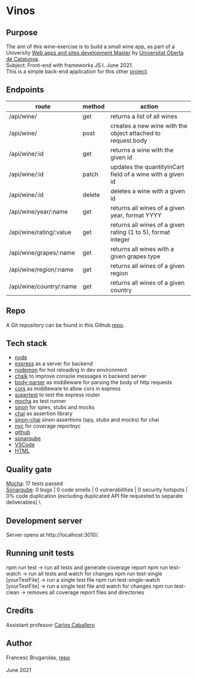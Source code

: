 # Vinos

## Purpose
The aim of this wine-exercise is to build a small wine app, as part of a University 
[Web apps and sites development Master](https://estudis.uoc.edu/ca/masters-universitaris/desenvolupament-llocs-aplicacions-web/presentacio) 
by [Universitat Oberta de Catalunya](http://uoc.edu). \
Subject: Front-end with frameworks JS I. June 2021. \
This is a simple back-end application for this other [project](https://github.com/fcesc-code/vinos-front#readme).

## Endpoints

| route | method | action |
| --- | --- | --- |
| /api/wine/ | get | returns a list of all wines |
| /api/wine/ | post | creates a new wine with the object attached to request.body |
| /api/wine/:id | get | returns a wine with the given id |
| /api/wine/:id | patch | updates the quantityInCart field of a wine with a given id |
| /api/wine/:id | delete | deletes a wine with a given id |
| /api/wine/year/:name | get | returns all wines of a given year, format YYYY |
| /api/wine/rating/:value | get | returns all wines of a given rating (1 to 5), format integer |
| /api/wine/grapes/:name | get | returns all wines with a given grapes type |
| /api/wine/region/:name | get | returns all wines of a given region |
| /api/wine/country/:name | get | returns all wines of a given country |

## Repo
A Git repository can be found in this Github [repo](https://github.com/fcesc-code/vinos-back.git).

## Tech stack
- [node](https://nodejs.org)
- [express](https://expressjs.com/) as a server for backend
- [nodemon](https://nodemon.io/) for hot reloading in dev environment
- [chalk](https://github.com/chalk/chalk#readme) to improve console messages in backend server
- [body-parser](https://github.com/expressjs/body-parser#readme) as middleware for parsing the body of http requests
- [cors](https://github.com/expressjs/cors#readme) as middleware to allow cors in express
- [supertest](https://github.com/visionmedia/supertest#readme) to test the express router
- [mocha](https://mochajs.org/) as test runner
- [sinon](https://sinonjs.org/) for spies, stubs and mocks
- [chai](https://www.chaijs.com/) as assertion library
- [sinon-chai](https://github.com/domenic/sinon-chai#readme) sinon assertions (spy, stubs and mocks) for chai
- [nyc](https://github.com/istanbuljs/nyc) for coverage reportnyc 
- [github](https://github.com/)
- [sonarqube](https://www.sonarqube.org/)
- [VSCode](https://code.visualstudio.com/)
- [HTML](https://html.spec.whatwg.org/)

## Quality gate
[Mocha](https://mochajs.org/): 17 tests passed \
[Sonarqube](https://www.sonarqube.org/): 0 bugs | 0 code smells | 0 vulnerabilities | 0 security hotspots | 0% code duplication (excluding duplicated API file requested to separate deliverables) \

## Development server
Server opens at http://localhost:3010/.

## Running unit tests
npm run test -> run all tests and generate coverage report
npm run test-watch -> run all tests and watch for changes
npm run test-single \[yourTestFile\] -> run a single test file
npm run test-single-watch \[yourTestFile\] -> run a single test file and watch for changes
npm run test-clean -> removes all coverage report files and directories

## Credits
Assistant professor [Carlos Caballero](https://www.carloscaballero.io/about/)

## Author
Francesc Brugarolas, [repo](https://github.com/fcesc-code/)\
\
June 2021